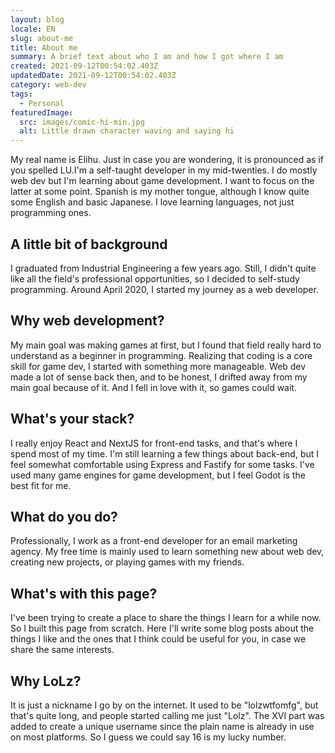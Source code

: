 ```yaml
---
layout: blog
locale: EN
slug: about-me
title: About me
summary: A brief text about who I am and how I got where I am
created: 2021-09-12T00:54:02.403Z
updatedDate: 2021-09-12T00:54:02.403Z
category: web-dev
tags:
  - Personal
featuredImage:
  src: images/comic-hi-min.jpg
  alt: Little drawn character waving and saying hi
---
```


My real name is Elihu. Just in case you are wondering, it is pronounced as if you spelled LU.I'm a self-taught developer in my mid-twenties. I do mostly web dev but I'm learning about game development. I want to focus on the latter at some point.
Spanish is my mother tongue, although I know quite some English and basic Japanese.
I love learning languages, not just programming ones.

## A little bit of background

I graduated from Industrial Engineering a few years ago. Still, I didn't quite like all the field's professional opportunities, so I decided to self-study programming.
Around April 2020, I started my journey as a web developer.

## Why web development?

My main goal was making games at first, but I found that field really hard to understand as a beginner in programming. Realizing that coding is a core skill for game dev, I started with something more manageable. Web dev made a lot of sense back then, and to be honest, I drifted away from my main goal because of it. And I fell in love with it, so games could wait.

## What's your stack?

I really enjoy React and NextJS for front-end tasks, and that's where I spend most of my time. I'm still learning a few things about back-end, but I feel somewhat comfortable using Express and Fastify for some tasks.
I've used many game engines for game development, but I feel Godot is the best fit for me.

## What do you do?

Professionally, I work as a front-end developer for an email marketing agency. My free time is mainly used to learn something new about web dev, creating new projects, or playing games with my friends.

## What's with this page?

I've been trying to create a place to share the things I learn for a while now. So I built this page from scratch.
Here I'll write some blog posts about the things I like and the ones that I think could be useful for you, in case we share the same interests.

## Why LoLz?

It is just a nickname I go by on the internet. It used to be "lolzwtfomfg", but that's quite long, and people started calling me just "Lolz".
The XVI part was added to create a unique username since the plain name is already in use on most platforms. So I guess we could say 16 is my lucky number.
